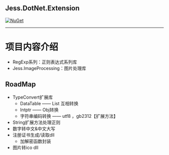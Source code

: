 ## Jess.DotNet.Extension

[![NuGet](https://img.shields.io/nuget/v/Jess.DotNet.Extension.svg)](https://www.nuget.org/packages/Jess.DotNet.Extension/)

------------------

# 项目内容介绍

* RegExp系列：正则表达式系列库
* Jess.ImageProcessing：图片处理库

## RoadMap

* TypeConvert扩展库
    * DataTable —— List 互相转换
    * Intptr —— Obj转换
    * 字符串编码转换 —— utf8 ，gb2312【扩展方法】
* String扩展方法处理正则
* 数字转中文&中文大写
* 注册证书生成/读取dll
    * 加解密函数封装
* 图片转ico dll
